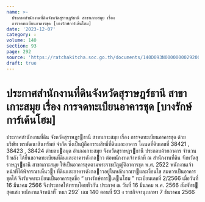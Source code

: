 ```yaml
---
name: >-
  ประกาศสำนักงานที่ดินจังหวัดสุราษฎร์ธานี สาขาเกาะสมุย เรื่อง
  การจดทะเบียนอาคารชุด [บางรักษ์การ์เด้นโฮม]
date: '2023-12-07'
category: ง
volume: 140
section: 93
page: 292
source: 'https://ratchakitcha.soc.go.th/documents/140D093N0000000029200.pdf'
draft: true
---
```


# ประกาศสำนักงานที่ดินจังหวัดสุราษฎร์ธานี สาขาเกาะสมุย เรื่อง การจดทะเบียนอาคารชุด [บางรักษ์การ์เด้นโฮม]

ประกาศสํานักงานที่ดิน จังหวัดสุราษฎรธานี สาขาเกาะสมุย เรื่อง การจดทะเบียนอาคารชุด ด้วย บริษัท พรพัฒนาสินทรัพย์ จํากัด ซึ่งเป็นผู้ถือกรรมสิทธิ์ที่ดินและอาคาร โฉนดที่ดินเลขที่ 38421 , 38423 , 38424 ตําบลบอผุด อําเภอเกาะสมุย จังหวัดสุราษฎรธานี ประกอบด้วยอาคาร จํานวน 1 หลัง ได้ยื่นขอจดทะเบียนที่ดินและอาคารดังกลาว ต่อพนักงานเจ้าหน้าที่ ณ สํานักงานที่ดิน จังหวัดสุราษฎรธานี สาขาเกาะสมุย ให้เป็นอาคารชุดตามพระราชบัญญัติอาคารชุด พ.ศ. 2522 พนักงานเจ้าหน้าที่ได้พิจารณาเห็นวา ที่ดินและอาคารดังกลาวอยู่ในหลักเกณฑและเงื่อนไข สมควรเป็นอาคารชุดได้ จึงรับจดทะเบียนเป็นอาคารชุดชื่อ “ บางรักษ์การเดนโฮม ” ทะเบียนเลขที่ 2/2566 เมื่อวันที่ 16 มีนาคม 2566 จึงประกาศให้ทราบโดยทั่วกัน ประกาศ ณ วันที่ 16 มีนาคม พ.ศ. 2566 สัมพัทธ สุดแสง พนักงานเจ้าหน้าที่ ้ หนา 292 ่ เลม 140 ตอนที่ 93 ง ราชกิจจานุเบกษา 7 ธันวาคม 2566
